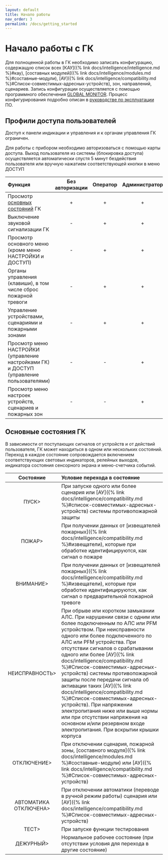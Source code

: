 ```yaml
---
layout: default
title: Начало работы
nav_order: 3
permalink: /docs/getting_started
---
```


# Начало работы с ГК
Для полноценной работы в ГК необходимо записать конфигурацию, содержащую список всех [КАУ]({% link docs/intelligence/intelligence.md %}#кау), [составных модулей]({% link docs/intelligence/modules.md %}#составные-модули), [АУ]({% link docs/intelligence/compatibility.md %}#Список-совместимых-адресных-устройств), зон, направлений, сценариев. Запись конфигурации осуществляется с помощью программного обеспечения <a href="https://products.rubezh.ru/products/po_global_monitor-3356/" target="_blank">GLOBAL MONITOR</a>. Процесс конфигурирования подробно описан в <a href="https://products.rubezh.ru/download/file/18ac995b-e2c1-11ee-95eb-d4f5ef944508/" target="_blank">руководстве по эксплуатации</a> ПО.

## Профили доступа пользователей
Доступ к панели индикации и управления и к органам управления ГК ограничен. 

Для работы с прибором необходимо авторизоваться с помощью карты доступа. Выход пользователя из системы (блокировка доступа) осуществляется автоматически спустя 5 минут бездействия пользователя или вручную нажатием соответствующей кнопки в меню ДОСТУП

|Функция|Без авторизации|Оператор|Администратор|
|:---|:---:|:---:|:---:|
|Просмотр [основных состояний](#основные-состояния-гк) ГК|+|+|+|
|Выключение звуковой сигнализации ГК|-|+|+|
|Просмотр основного меню (кроме меню НАСТРОЙКИ и ДОСТУП)|-|+|+|
|Органы управления (клавиши), в том числе сброс пожарной тревоги|-|+|+|
|Управление устройствами, сценариями и пожарными зонами|-|+|+|
|Просмотр меню НАСТРОЙКИ (управление настройками ГК) и ДОСТУП (управление пользователями)|-|-|+|
|Просмотр меню настроек устройств, сценариев и пожарных зон|-|-|+|

## Основные состояния ГК
В зависимости от поступающих сигналов от устройств и от действий пользователя, ГК может находиться в одном или нескольких состояний. Переход в каждое состояние сопровождается включением соответствующих световых индикаторов, релейных выходов, индикатора состояния сенсорного экрана и меню-счетчика событий.

<table> 
  <thead> 
    <tr> 
      <th style="text-align: center" >Состояние</th>
      <th style="text-align: left">Условие перехода в состояние</th>
    </tr>
  </thead> 
  <tbody>
    <tr>
      <td id="состояние_пуск" style="text-align: center">ПУСК></td>
      <td style="text-align: left">При запуске одного или более сценария или [АУ]({% link docs/intelligence/compatibility.md %}#список-совместимых-адресных-устройств) системы противопожарной защиты</td>
    </tr>
    <tr>
      <td id="состояние_пожар" style="text-align: center">ПОЖАР></td>
      <td style="text-align: left">При получении данных от [извещателей пожарных]({% link docs/intelligence/compatibility.md %}#извещатели), которые при обработке идентифицируются, как сигнал о пожаре</td>
    </tr>
    <tr>
      <td id="состояние_внимание" style="text-align: center">ВНИМАНИЕ></td>
      <td style="text-align: left">При получении данных от [извещателей пожарных]({% link docs/intelligence/compatibility.md %}#извещатели), которые при обработке идентифицируются, как сигнал о предварительной пожарной тревоге</td>
    </tr>
    <tr>
      <td id="состояние_неисправность" style="text-align: center">НЕИСПРАВНОСТЬ></td>
      <td style="text-align: left">При обрыве или коротком замыкании АЛС. При нарушении связи с одним или более подключенным по АЛС или PFM устройством. При неисправности одного или более подключенного по АЛС или PFM устройства. При отсутствии сигналов о срабатывании одного или более [АУ]({% link docs/intelligence/compatibility.md %}#Список-совместимых-адресных-устройств) системы противопожарной защиты после передачи сигнала об активации таких [АУ]({% link docs/intelligence/compatibility.md %}#Список-совместимых-адресных-устройств). При напряжении электропитания ниже или выше нормы или при отсутствии напряжения на основном и/или резервном входе электропитания. При вскрытии крышки корпуса</td>
    </tr>
    <tr>
      <td id="состояние_отключение" style="text-align: center">ОТКЛЮЧЕНИЕ></td>
      <td style="text-align: left">При отключении сценария, пожарной зоны, [составного модуля]({% link docs/intelligence/modules.md %}#составные-модули) или [АУ]({% link docs/intelligence/compatibility.md %}#Список-совместимых-адресных-устройств)</td>
    </tr>
    <tr>
      <td id="состояние_автоматика_отключена" style="text-align: center">АВТОМАТИКА ОТКЛЮЧЕНА></td>
      <td style="text-align: left">При отключении автоматики (переводе в ручной режим работы) сценария или [АУ]({% link docs/intelligence/compatibility.md %}#Список-совместимых-адресных-устройств)</td>
    </tr>
    <tr>
      <td id="состояние_тест" style="text-align: center">ТЕСТ></td>
      <td style="text-align: left">При запуске функции тестирования</td>
    </tr>
    <tr>
      <td id="состояние_дежурный" style="text-align: center">ДЕЖУРНЫЙ></td>
      <td style="text-align: left">Нормальное рабочее состояние (при отсутствии условия для перехода в другие состояние)</td>
    </tr>
  </tbody>
</table>
